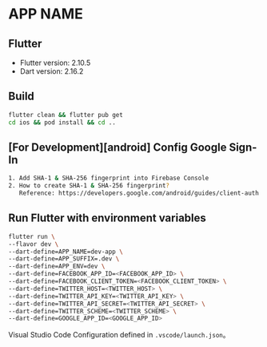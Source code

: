 # APP NAME

## Flutter

- Flutter version: 2.10.5
- Dart version: 2.16.2

## Build

```sh
flutter clean && flutter pub get
cd ios && pod install && cd ..
```

## [For Development][android] Config Google Sign-In

```sh
1. Add SHA-1 & SHA-256 fingerprint into Firebase Console
2. How to create SHA-1 & SHA-256 fingerprint?
   Reference: https://developers.google.com/android/guides/client-auth
```

## Run Flutter with environment variables

```sh
flutter run \
--flavor dev \
--dart-define=APP_NAME=dev-app \
--dart-define=APP_SUFFIX=.dev \
--dart-define=APP_ENV=dev \
--dart-define=FACEBOOK_APP_ID=<FACEBOOK_APP_ID> \
--dart-define=FACEBOOK_CLIENT_TOKEN=<FACEBOOK_CLIENT_TOKEN> \
--dart-define=TWITTER_HOST=<TWITTER_HOST> \
--dart-define=TWITTER_API_KEY=<TWITTER_API_KEY> \
--dart-define=TWITTER_API_SECRET=<TWITTER_API_SECRET> \
--dart-define=TWITTER_SCHEME=<TWITTER_SCHEME> \
--dart-define=GOOGLE_APP_ID=<GOOGLE_APP_ID>
```

Visual Studio Code Configuration defined in `.vscode/launch.json`。

